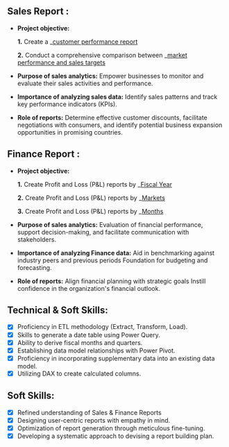 ## Sales Report :


- **Project objective:** 

    **1.** Create a _[customer performance report](https://github.com/Hari781995/Excel-Sales-Analysis/blob/main/Customer%20Performance%20Report.pdf)

    **2.** Conduct a comprehensive comparison between _[market performance and sales targets](https://github.com/Hari781995/Excel-Sales-Analysis/blob/main/Market%20Performance%20vs%20Target%20Report.pdf)

- **Purpose of sales analytics:** Empower businesses to monitor and evaluate their sales activities and performance.

- **Importance of analyzing sales data:** Identify sales patterns and track key performance indicators (KPIs).

- **Role of reports:** Determine effective customer discounts, facilitate negotiations with consumers, and identify potential business expansion opportunities in promising countries.


## Finance Report :

- **Project objective:** 

    **1.** Create Profit and Loss (P&L) reports by _[Fiscal Year](https://github.com/Hari781995/Excel-Sales-Analysis/blob/main/P%26L%20Statement%20by%20Fiscal%20Year.pdf)

   **2.** Create Profit and Loss (P&L) reports by _[Markets](https://github.com/Hari781995/Excel-Sales-Analysis/blob/main/P%26L%20Statement%20by%20Markets.pdf)

  **3.** Create Profit and Loss (P&L) reports by _[Months](https://github.com/Hari781995/Excel-Sales-Analysis/blob/main/P%26L%20Statement%20by%20Months.pdf)



- **Purpose of sales analytics:** Evaluation of financial performance, support decision-making, and facilitate communication with stakeholders.

- **Importance of analyzing Finance data:** Aid in benchmarking against industry peers and previous periods Foundation for budgeting and forecasting.

- **Role of reports:** Align financial planning with strategic goals Instill confidence in the organization's financial outlook.


## Technical & Soft Skills:
- [x]	Proficiency in ETL methodology (Extract, Transform, Load).
- [x]	Skills to generate a date table using Power Query.
- [x]	Ability to derive fiscal months and quarters.
- [x]	Establishing data model relationships with Power Pivot.
- [x]	Proficiency in incorporating supplementary data into an existing data model.
- [x]	Utilizing DAX to create calculated columns.

## Soft Skills:
- [x]	Refined understanding of Sales & Finance Reports
- [x]	Designing user-centric reports with empathy in mind.
- [x]	Optimization of report generation through meticulous fine-tuning.
- [x]	Developing a systematic approach to devising a report building plan.
